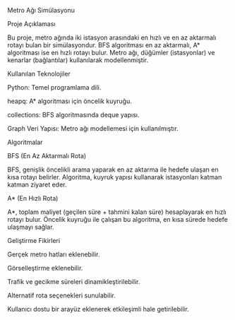 Metro Ağı Simülasyonu

Proje Açıklaması

Bu proje, metro ağında iki istasyon arasındaki en hızlı ve en az aktarmalı rotayı bulan bir simülasyondur. BFS algoritması en az aktarmalı, A* algoritması ise en hızlı rotayı bulur. Metro ağı, düğümler (istasyonlar) ve kenarlar (bağlantılar) kullanılarak modellenmiştir.

Kullanılan Teknolojiler

Python: Temel programlama dili.

heapq: A* algoritması için öncelik kuyruğu.

collections: BFS algoritmasında deque yapısı.

Graph Veri Yapısı: Metro ağı modellemesi için kullanılmıştır.

Algoritmalar

BFS (En Az Aktarmalı Rota)

BFS, genişlik öncelikli arama yaparak en az aktarma ile hedefe ulaşan en kısa rotayı belirler. Algoritma, kuyruk yapısı kullanarak istasyonları katman katman ziyaret eder.

A* (En Hızlı Rota)

A*, toplam maliyet (geçilen süre + tahmini kalan süre) hesaplayarak en hızlı rotayı bulur. Öncelik kuyruğu ile çalışan bu algoritma, en kısa sürede hedefe ulaşmayı sağlar. 

Geliştirme Fikirleri

Gerçek metro hatları eklenebilir.

Görselleştirme eklenebilir.

Trafik ve gecikme süreleri dinamikleştirilebilir.

Alternatif rota seçenekleri sunulabilir.

Kullanıcı dostu bir arayüz eklenerek etkileşimli hale getirilebilir.


